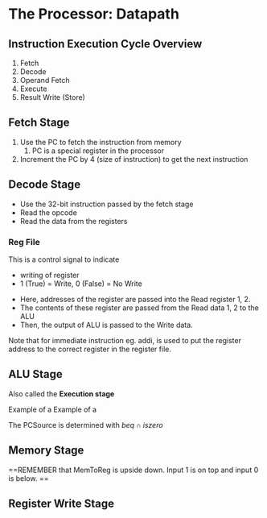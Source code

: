 # The Processor: Datapath

<span class="center-menu">[](Lect11_Datapath_full.pdf#page=1%5C%7CLecture%20PDF)</span>

## Instruction Execution Cycle Overview

1. Fetch
2. Decode
3. Operand Fetch
4. Execute
5. Result Write (Store)

[](Lect11_Datapath_full.pdf#page=7%5C%7CExample%20in%20MIPS)

## Fetch Stage

1. Use the PC to fetch the instruction from memory
	1. PC is a special register in the processor
2. Increment the PC by 4 (size of instruction) to get the next instruction 

[](Lect11_Datapath_full.pdf#page=15%5C%7CDetails%20on%20the%20components%20used%20in%20the%20fetch%20stage)

## Decode Stage

- Use the 32-bit instruction passed by the fetch stage
- Read the opcode
- Read the data from the registers

[](Lect11_Datapath_full.pdf#page=19%5C%7CDetails)

### Reg File

This is a control signal to indicate

- writing of register
- 1 (True) = Write, 0 (False) = No Write

[](Lect11_Datapath_full.pdf#page=23%5C%7CExample)

- Here, addresses of the register are passed into the Read register 1, 2. 
- The contents of these register are passed from the Read data 1, 2 to the ALU
- Then, the output of ALU is passed to the Write data.

Note that for immediate instruction eg. addi, [](Lect11_Datapath_full.pdf#page=25%5C%7CMultiplexer) is used to put the register address to the correct register in the register file.

## ALU Stage 

Also called the **Execution stage**

[](Lect11_Datapath_full.pdf#page=32%5C%7CBlock%20Diagram)

Example of a [](Lect11_Datapath_full.pdf#page=34%5C%7CNon-Branch%20Instruction)
Example of a [](Lect11_Datapath_full.pdf#page=35%5C%7CBranch%20Instruction)

The PCSource is determined with $beq \cap iszero$
## Memory Stage

[](Lect11_Datapath_full.pdf#page=38%5C%7CBlock%20Diagram)

[](Lect11_Datapath_full.pdf#page=40%5C%7CExample)

==REMEMBER that MemToReg is upside down. Input 1 is on top and input 0 is below. [](Lect11_Datapath_full.pdf#page=42%5C%7CSee%20Here)==

##  Register Write Stage

[](Lect11_Datapath_full.pdf#page=44%5C%7CBlock%20Diagram)

[](Lect11_Datapath_full.pdf#page=40%5C%7CExample)
